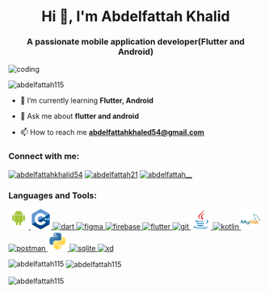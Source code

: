 <h1 align="center">Hi 👋, I'm Abdelfattah Khalid</h1>
<h3 align="center">A passionate mobile application developer(Flutter and Android)</h3>
<img algin="right" alt="coding" width="400" src="https://media2.giphy.com/media/M9kgjEsLG6LMbYC9dl/giphy.gif?cid=ecf05e47tzp4chqq2zot442bwx7wy1v6mrngdxkwkwubqyxd&rid=giphy.gif&ct=g">

<p align="left"> <img src="https://komarev.com/ghpvc/?username=abdelfattah115&label=Profile%20views&color=0e75b6&style=flat" alt="abdelfattah115" /> </p>

- 🌱 I’m currently learning **Flutter, Android**

- 💬 Ask me about **flutter and android**

- 📫 How to reach me **abdelfattahkhaled54@gmail.com**

<h3 align="left">Connect with me:</h3>
<p align="left">
<a href="https://linkedin.com/in/abdelfattahkhalid54" target="blank"><img align="center" src="https://raw.githubusercontent.com/rahuldkjain/github-profile-readme-generator/master/src/images/icons/Social/linked-in-alt.svg" alt="abdelfattahkhalid54" height="30" width="40" /></a>
<a href="https://fb.com/abdelfattah21" target="blank"><img align="center" src="https://raw.githubusercontent.com/rahuldkjain/github-profile-readme-generator/master/src/images/icons/Social/facebook.svg" alt="abdelfattah21" height="30" width="40" /></a>
<a href="https://instagram.com/abdelfattah__" target="blank"><img align="center" src="https://raw.githubusercontent.com/rahuldkjain/github-profile-readme-generator/master/src/images/icons/Social/instagram.svg" alt="abdelfattah__" height="30" width="40" /></a>
</p>

<h3 align="left">Languages and Tools:</h3>
<p align="left"> <a href="https://developer.android.com" target="_blank" rel="noreferrer"> <img src="https://raw.githubusercontent.com/devicons/devicon/master/icons/android/android-original-wordmark.svg" alt="android" width="40" height="40"/> </a> <a href="https://www.w3schools.com/cpp/" target="_blank" rel="noreferrer"> <img src="https://raw.githubusercontent.com/devicons/devicon/master/icons/cplusplus/cplusplus-original.svg" alt="cplusplus" width="40" height="40"/> </a> <a href="https://dart.dev" target="_blank" rel="noreferrer"> <img src="https://www.vectorlogo.zone/logos/dartlang/dartlang-icon.svg" alt="dart" width="40" height="40"/> </a> <a href="https://www.figma.com/" target="_blank" rel="noreferrer"> <img src="https://www.vectorlogo.zone/logos/figma/figma-icon.svg" alt="figma" width="40" height="40"/> </a> <a href="https://firebase.google.com/" target="_blank" rel="noreferrer"> <img src="https://www.vectorlogo.zone/logos/firebase/firebase-icon.svg" alt="firebase" width="40" height="40"/> </a> <a href="https://flutter.dev" target="_blank" rel="noreferrer"> <img src="https://www.vectorlogo.zone/logos/flutterio/flutterio-icon.svg" alt="flutter" width="40" height="40"/> </a> <a href="https://git-scm.com/" target="_blank" rel="noreferrer"> <img src="https://www.vectorlogo.zone/logos/git-scm/git-scm-icon.svg" alt="git" width="40" height="40"/> </a> <a href="https://www.java.com" target="_blank" rel="noreferrer"> <img src="https://raw.githubusercontent.com/devicons/devicon/master/icons/java/java-original.svg" alt="java" width="40" height="40"/> </a> <a href="https://kotlinlang.org" target="_blank" rel="noreferrer"> <img src="https://www.vectorlogo.zone/logos/kotlinlang/kotlinlang-icon.svg" alt="kotlin" width="40" height="40"/> </a> <a href="https://www.mysql.com/" target="_blank" rel="noreferrer"> <img src="https://raw.githubusercontent.com/devicons/devicon/master/icons/mysql/mysql-original-wordmark.svg" alt="mysql" width="40" height="40"/> </a> <a href="https://postman.com" target="_blank" rel="noreferrer"> <img src="https://www.vectorlogo.zone/logos/getpostman/getpostman-icon.svg" alt="postman" width="40" height="40"/> </a> <a href="https://www.python.org" target="_blank" rel="noreferrer"> <img src="https://raw.githubusercontent.com/devicons/devicon/master/icons/python/python-original.svg" alt="python" width="40" height="40"/> </a> <a href="https://www.sqlite.org/" target="_blank" rel="noreferrer"> <img src="https://www.vectorlogo.zone/logos/sqlite/sqlite-icon.svg" alt="sqlite" width="40" height="40"/> </a> <a href="https://www.adobe.com/products/xd.html" target="_blank" rel="noreferrer"> <img src="https://cdn.worldvectorlogo.com/logos/adobe-xd.svg" alt="xd" width="40" height="40"/> </a> </p>

<p><img align="left" src="https://github-readme-stats.vercel.app/api/top-langs?username=abdelfattah115&show_icons=true&locale=en&layout=compact" alt="abdelfattah115" /></p>
<p>&nbsp;<img align="center" src="https://github-readme-stats.vercel.app/api?username=abdelfattah115&show_icons=true&locale=en" alt="abdelfattah115" /></p>
<p><img align="center" src="https://github-readme-streak-stats.herokuapp.com/?user=abdelfattah115&" alt="abdelfattah115" /></p>
